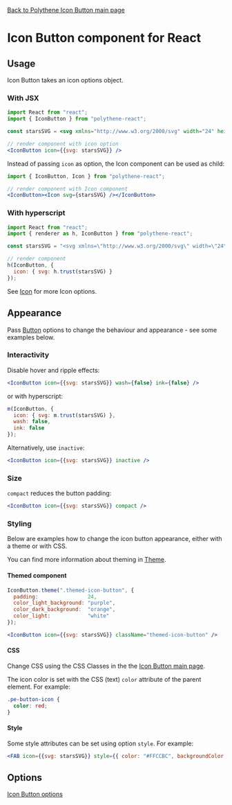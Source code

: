 [Back to Polythene Icon Button main page](IconButton.md)

# Icon Button component for React



## Usage

Icon Button takes an icon options object.

### With JSX

~~~jsx
import React from "react";
import { IconButton } from "polythene-react";

const starsSVG = <svg xmlns="http://www.w3.org/2000/svg" width="24" height="24" viewBox="0 0 24 24"><path d="M11.99 2C6.47 2 2 6.48 2 12s4.47 10 9.99 10C17.52 22 22 17.52 22 12S17.52 2 11.99 2zm4.24 16L12 15.45 7.77 18l1.12-4.81-3.73-3.23 4.92-.42L12 5l1.92 4.53 4.92.42-3.73 3.23L16.23 18z"/></svg>;

// render component with icon option
<IconButton icon={{svg: starsSVG}} />
~~~

Instead of passing `icon` as option, the Icon component can be used as child:

~~~jsx
import { IconButton, Icon } from "polythene-react";

// render component with Icon component
<IconButton><Icon svg={starsSVG} /></IconButton>
~~~


### With hyperscript

~~~jsx
import React from "react";
import { renderer as h, IconButton } from "polythene-react";

const starsSVG = "<svg xmlns=\"http://www.w3.org/2000/svg\" width=\"24\" height=\"24\" viewBox=\"0 0 24 24\"><path d=\"M11.99 2C6.47 2 2 6.48 2 12s4.47 10 9.99 10C17.52 22 22 17.52 22 12S17.52 2 11.99 2zm4.24 16L12 15.45 7.77 18l1.12-4.81-3.73-3.23 4.92-.42L12 5l1.92 4.53 4.92.42-3.73 3.23L16.23 18z\"/></svg>";

// render component
h(IconButton, {
  icon: { svg: h.trust(starsSVG) }
});
~~~

See [Icon](Icon.md) for more Icon options.



## Appearance

Pass [Button](Button.md) options to change the behaviour and appearance - see some examples below.


### Interactivity

Disable hover and ripple effects:

~~~jsx
<IconButton icon={{svg: starsSVG}} wash={false} ink={false} />
~~~

or with hyperscript:

~~~javascript
m(IconButton, {
  icon: { svg: m.trust(starsSVG) },
  wash: false,
  ink: false
});
~~~

Alternatively, use `inactive`:

~~~jsx
<IconButton icon={{svg: starsSVG}} inactive />
~~~


### Size

`compact` reduces the button padding:

~~~jsx
<IconButton icon={{svg: starsSVG}} compact />
~~~


### Styling

Below are examples how to change the icon button appearance, either with a theme or with CSS.

You can find more information about theming in [Theme](Theme.md).

#### Themed component

~~~jsx
IconButton.theme(".themed-icon-button", {
  padding:                24,
  color_light_background: "purple",
  color_dark_background:  "orange",
  color_light:            "white"
});

<IconButton icon={{svg: starsSVG}} className="themed-icon-button" />
~~~

#### CSS

Change CSS using the CSS Classes in the the [Icon Button main page](IconButton.md).

The icon color is set with the CSS (text) `color` attribute of the parent element. For example:

~~~css
.pe-button-icon {
  color: red;
}
~~~

#### Style

Some style attributes can be set using option `style`. For example:

~~~jsx
<FAB icon={{svg: starsSVG}} style={{ color: "#FFCCBC", backgroundColor: "#4E342E" }} />
~~~



## Options

[Icon Button options](IconButton.md)
